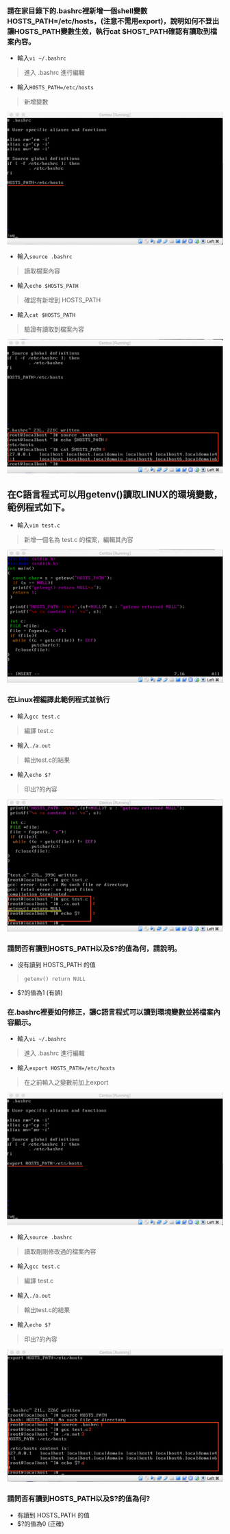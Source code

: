### 請在家目錄下的.bashrc裡新增一個shell變數 HOSTS_PATH=/etc/hosts，(注意不需用export)，說明如何不登出讓HOSTS_PATH變數生效，執行cat $HOST_PATH確認有讀取到檔案內容。
* 輸入`vi ~/.bashrc`
> 進入 .bashrc 進行編輯
* 輸入`HOSTS_PATH=/etc/hosts`
> 新增變數 

![image](https://github.com/KAORIKOU/107-1-ntcu-linux/blob/HW-6/ACS107144/6-1-1.png)

* 輸入`source .bashrc`
> 讀取檔案內容
* 輸入`echo $HOSTS_PATH`
> 確認有新增到 HOSTS_PATH                   
* 輸入`cat $HOSTS_PATH`
> 驗證有讀取到檔案內容

![image](https://github.com/KAORIKOU/107-1-ntcu-linux/blob/HW-6/ACS107144/6-1-2.png)


## 在C語言程式可以用getenv()讀取LINUX的環境變數，範例程式如下。

* 輸入`vim test.c`
> 新增一個名為 test.c 的檔案，編輯其內容

![image](https://github.com/KAORIKOU/107-1-ntcu-linux/blob/HW-6/ACS107144/6-2-1.png)

### 在Linux裡編譯此範例程式並執行
* 輸入`gcc test.c`
> 編譯 test.c
* 輸入`./a.out`
> 輸出test.c的結果
* 輸入`echo $?`
> 印出?的內容

![image](https://github.com/KAORIKOU/107-1-ntcu-linux/blob/HW-6/ACS107144/6-2-2.png)

### 請問否有讀到HOSTS_PATH以及$?的值為何，請說明。
* 沒有讀到 HOSTS_PATH 的值
> `getenv() return NULL`
* $?的值為1 (有誤)

### 在.bashrc裡要如何修正，讓C語言程式可以讀到環境變數並將檔案內容顯示。
* 輸入`vi ~/.bashrc`
> 進入 .bashrc 進行編輯
* 輸入`export HOSTS_PATH=/etc/hosts`
> 在之前輸入之變數前加上export 

![image](https://github.com/KAORIKOU/107-1-ntcu-linux/blob/HW-6/ACS107144/6-3-1.png)

* 輸入`source .bashrc`
> 讀取剛剛修改過的檔案內容
* 輸入`gcc test.c`
> 編譯 test.c
* 輸入`./a.out`
> 輸出test.c的結果
* 輸入`echo $?`
> 印出?的內容

![image](https://github.com/KAORIKOU/107-1-ntcu-linux/blob/HW-6/ACS107144/6-3-2.png)

### 請問否有讀到HOSTS_PATH以及$?的值為何?
* 有讀到 HOSTS_PATH 的值
* $?的值為0 (正確)
